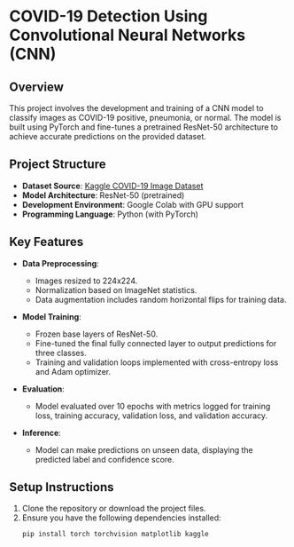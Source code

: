 # COVID-19 Detection Using Convolutional Neural Networks (CNN)

## Overview
This project involves the development and training of a CNN model to classify images as COVID-19 positive, pneumonia, or normal. The model is built using PyTorch and fine-tunes a pretrained ResNet-50 architecture to achieve accurate predictions on the provided dataset.

## Project Structure
- **Dataset Source**: [Kaggle COVID-19 Image Dataset](https://www.kaggle.com/datasets/pranavraikokte/covid19-image-dataset)
- **Model Architecture**: ResNet-50 (pretrained)
- **Development Environment**: Google Colab with GPU support
- **Programming Language**: Python (with PyTorch)

## Key Features
- **Data Preprocessing**:
  - Images resized to 224x224.
  - Normalization based on ImageNet statistics.
  - Data augmentation includes random horizontal flips for training data.

- **Model Training**:
  - Frozen base layers of ResNet-50.
  - Fine-tuned the final fully connected layer to output predictions for three classes.
  - Training and validation loops implemented with cross-entropy loss and Adam optimizer.

- **Evaluation**:
  - Model evaluated over 10 epochs with metrics logged for training loss, training accuracy, validation loss, and validation accuracy.

- **Inference**:
  - Model can make predictions on unseen data, displaying the predicted label and confidence score.

## Setup Instructions
1. Clone the repository or download the project files.
2. Ensure you have the following dependencies installed:
   ```bash
   pip install torch torchvision matplotlib kaggle
```
